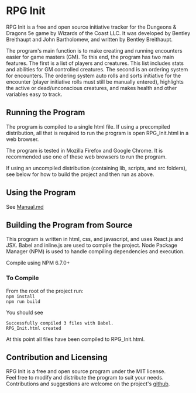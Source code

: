 # RPG Init

RPG Init is a free and open source initiative tracker for the Dungeons & Dragons 5e game by Wizards of the Coast LLC. It was developed by Bentley Breithaupt and John Bartholomew, and written by Bentley Breithaupt.

The program's main function is to make creating and running encounters easier for game masters (GM). To this end, the program has two main features. The first is a list of players and creatures. This list includes stats and abilities for GM controlled creatures. The second is an ordering system for encounters. The ordering system auto rolls and sorts initiative for the encounter (player initiative rolls must still be manually entered), highlights the active or dead/unconscious creatures, and makes health and other variables easy to track.  

## Running the Program

The program is compiled to a single html file. If using a precompiled distribution, all that is required to run the program is open RPG_Init.html in a web browser.

The program is tested in Mozilla Firefox and Google Chrome. It is recommended use one of these web browsers to run the program.

If using an uncompiled distribution (containing lib, scripts, and src folders), see below for how to build the project and then run as above.

## Using the Program

See [Manual.md](Manual.md)

## Building the Program from Source

This program is written in html, css, and javascript, and uses React.js and JSX. Babel and inline.js are used to compile the project. Node Package Manager (NPM) is used to handle compiling dependencies and execution.

Compile using NPM 6.7.0+

### To Compile

From the root of the project run:  
`npm install`  
`npm run build`  

You should see
```
Successfully compiled 3 files with Babel.
RPG_Init.html created
```

At this point all files have been compiled to RPG_Init.html.


## Contribution and Licensing

RPG Init is a free and open source program under the MIT license.  
Feel free to modify and distribute the program to suit your needs.  
Contributions and suggestions are welcome on the project's [github](https://github.com/Bentleysb/RPG-Init).
